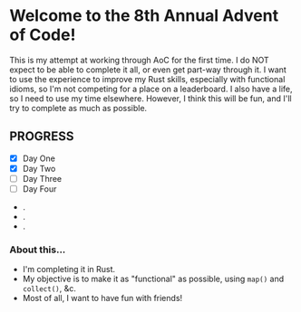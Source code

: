 # Welcome to the 8th Annual Advent of Code!

This is my attempt at working through AoC for the first time. I do NOT expect
to be able to complete it all, or even get part-way through it. I want to use
the experience to improve my Rust skills, especially with functional idioms,
so I'm not competing for a place on a leaderboard. I also have a life, so I
need to use my time elsewhere. However, I think this will be fun, and I'll
try to complete as much as possible.

## PROGRESS

- [x] Day One
- [x] Day Two
- [ ] Day Three
- [ ] Day Four
-  .
-  .
-  .

### About this...

- I'm completing it in Rust.
- My objective is to make it as "functional" as possible, using `map()` and `collect()`, &c.
- Most of all, I want to have fun with friends!


